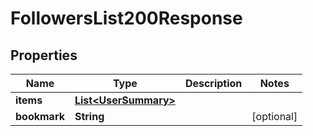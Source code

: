 

# FollowersList200Response

## Properties

Name | Type | Description | Notes
------------ | ------------- | ------------- | -------------
**items** | [**List&lt;UserSummary&gt;**](UserSummary.md) |  | 
**bookmark** | **String** |  |  [optional]




